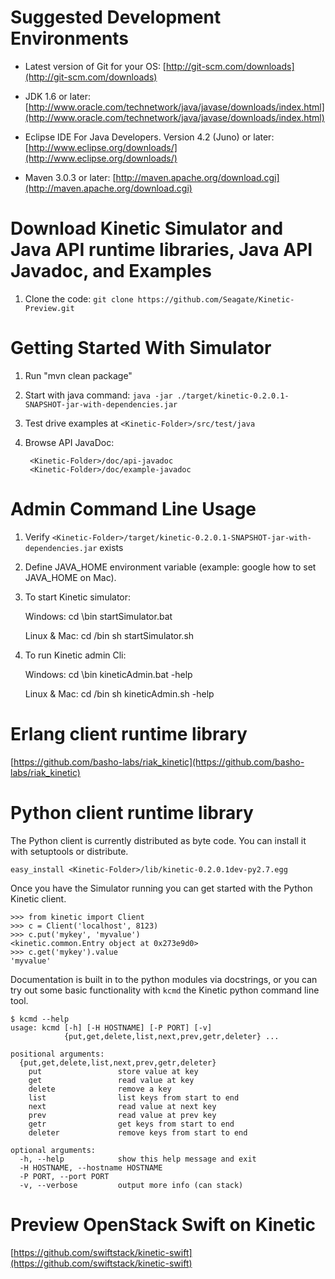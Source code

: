 Suggested Development Environments
==================================
* Latest version of Git for your OS: [http://git-scm.com/downloads](http://git-scm.com/downloads)

* JDK 1.6 or later: [http://www.oracle.com/technetwork/java/javase/downloads/index.html](http://www.oracle.com/technetwork/java/javase/downloads/index.html)

* Eclipse IDE For Java Developers. Version 4.2 (Juno) or later: [http://www.eclipse.org/downloads/](http://www.eclipse.org/downloads/)

* Maven 3.0.3 or later: [http://maven.apache.org/download.cgi](http://maven.apache.org/download.cgi)

Download Kinetic Simulator and Java API runtime libraries, Java API Javadoc, and Examples
==================================
1. Clone the code: `git clone https://github.com/Seagate/Kinetic-Preview.git`

Getting Started With Simulator
==================================
1. Run "mvn clean package"

2. Start with java command: 
       `java -jar ./target/kinetic-0.2.0.1-SNAPSHOT-jar-with-dependencies.jar`

3. Test drive examples at `<Kinetic-Folder>/src/test/java`

4. Browse API JavaDoc:

        <Kinetic-Folder>/doc/api-javadoc
        <Kinetic-Folder>/doc/example-javadoc
   
Admin Command Line Usage
==================================
1. Verify `<Kinetic-Folder>/target/kinetic-0.2.0.1-SNAPSHOT-jar-with-dependencies.jar` exists

2. Define JAVA_HOME environment variable (example: google how to set JAVA_HOME on Mac).

3. To start Kinetic simulator:

   Windows: 
            cd <Kinetic-Folder>\bin
            startSimulator.bat
            
   Linux & Mac:
            cd <Kinetic-Folder>/bin
            sh startSimulator.sh
            
4. To run Kinetic admin Cli:

   Windows: 
            cd <Kinetic-Folder>\bin
            kineticAdmin.bat -help
            
   Linux & Mac:
            cd <Kinetic-Folder>/bin
            sh kineticAdmin.sh -help
            
Erlang client runtime library
==========================================
[https://github.com/basho-labs/riak_kinetic](https://github.com/basho-labs/riak_kinetic)

Python client runtime library
=============================================

The Python client is currently distributed as byte code.  You can install it
with setuptools or distribute.

    easy_install <Kinetic-Folder>/lib/kinetic-0.2.0.1dev-py2.7.egg

Once you have the Simulator running you can get started with the Python
Kinetic client.

    >>> from kinetic import Client
    >>> c = Client('localhost', 8123)
    >>> c.put('mykey', 'myvalue')
    <kinetic.common.Entry object at 0x273e9d0>
    >>> c.get('mykey').value
    'myvalue'

Documentation is built in to the python modules via docstrings, or you can try
out some basic functionality with `kcmd` the Kinetic python command line tool.

    $ kcmd --help
    usage: kcmd [-h] [-H HOSTNAME] [-P PORT] [-v]
                {put,get,delete,list,next,prev,getr,deleter} ...

    positional arguments:
      {put,get,delete,list,next,prev,getr,deleter}
        put                 store value at key
        get                 read value at key
        delete              remove a key
        list                list keys from start to end
        next                read value at next key
        prev                read value at prev key
        getr                get keys from start to end
        deleter             remove keys from start to end

    optional arguments:
      -h, --help            show this help message and exit
      -H HOSTNAME, --hostname HOSTNAME
      -P PORT, --port PORT
      -v, --verbose         output more info (can stack)


Preview OpenStack Swift on Kinetic 
=============================================

[https://github.com/swiftstack/kinetic-swift](https://github.com/swiftstack/kinetic-swift)


